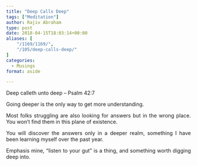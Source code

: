 ```yaml
---
title: "Deep Calls Deep"
tags: ["Meditation"]
author: Rajiv Abraham
type: post
date: 2018-04-15T18:03:14+00:00
aliases: [
    "/1169/1169/",
    "/105/deep-calls-deep/"
]
categories:
  - Musings
format: aside

---
```

<p style="text-align: justify;">
  Deep calleth unto deep &#8211; Psalm 42:7
</p>

<p style="text-align: justify;">
  Going deeper is the only way to get more understanding.
</p>

<p style="text-align: justify;">
  Most folks struggling are also looking for answers but in the wrong place. You won’t find them in this plane of existence.
</p>

<p style="text-align: justify;">
  You will discover the answers only in a deeper realm, something I have been learning myself over the past year.
</p>

<p style="text-align: justify;">
  Emphasis mine, “listen to your gut” is a thing, and something worth digging deep into.
</p>